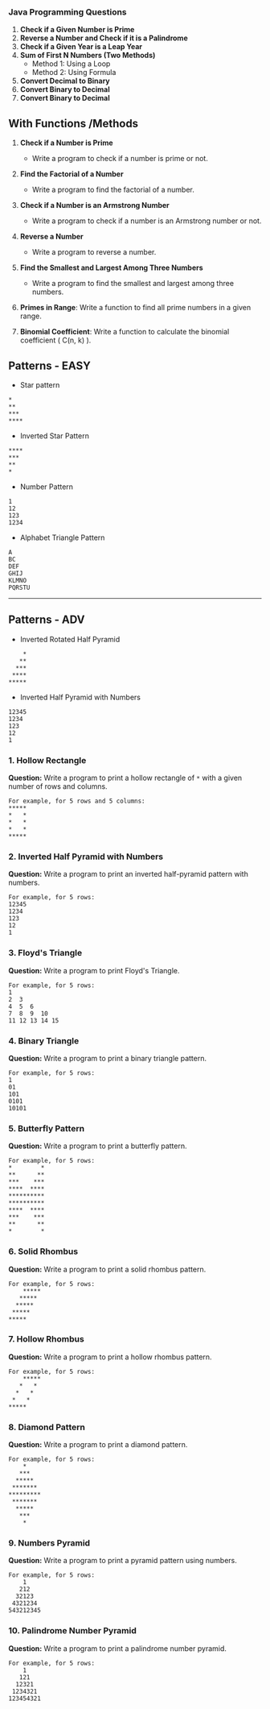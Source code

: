
### Java Programming Questions

1. **Check if a Given Number is Prime**
2. **Reverse a Number and Check if it is a Palindrome**
3. **Check if a Given Year is a Leap Year**
4. **Sum of First N Numbers (Two Methods)**
    - Method 1: Using a Loop
    - Method 2: Using Formula
5. **Convert Decimal to Binary**
6. **Convert Binary to Decimal**
8. **Convert Binary to Decimal**

## With Functions /Methods 

1. **Check if a Number is Prime**
   - Write a program to check if a number is prime or not.

2. **Find the Factorial of a Number**
   - Write a program to find the factorial of a number.

3. **Check if a Number is an Armstrong Number**
   - Write a program to check if a number is an Armstrong number or not.

4. **Reverse a Number**
   - Write a program to reverse a number.

5. **Find the Smallest and Largest Among Three Numbers**
   - Write a program to find the smallest and largest among three numbers.

7. **Primes in Range**: Write a function to find all prime numbers in a given range.


8. **Binomial Coefficient**: Write a function to calculate the binomial coefficient \( C(n, k) \).








<!-- 5. **Find the GCD and LCM of Three Numbers**
   - Write a program to find the Greatest Common Divisor (GCD) and Least Common Multiple (LCM) of three numbers. -->



## Patterns - EASY

- Star pattern 
```
*
**
***
****
```

- Inverted Star Pattern
```
****
***
**
*
```

- Number Pattern
```
1
12
123
1234
```

- Alphabet Triangle Pattern
```
A
BC
DEF
GHIJ
KLMNO
PQRSTU
```
---

## Patterns - ADV


 - Inverted Rotated Half Pyramid

```plaintext
    *
   **
  ***
 ****
*****
```

 - Inverted Half Pyramid with Numbers

```plaintext
12345
1234
123
12
1
```


### 1. Hollow Rectangle
**Question:** Write a program to print a hollow rectangle of `*` with a given number of rows and columns.
```
For example, for 5 rows and 5 columns:
*****
*   *
*   *
*   *
*****
```

### 2. Inverted Half Pyramid with Numbers
**Question:** Write a program to print an inverted half-pyramid pattern with numbers.
```
For example, for 5 rows:
12345
1234
123
12
1
```

### 3. Floyd's Triangle
**Question:** Write a program to print Floyd's Triangle.
```
For example, for 5 rows:
1  
2  3  
4  5  6  
7  8  9  10  
11 12 13 14 15
```

### 4. Binary Triangle
**Question:** Write a program to print a binary triangle pattern.
```
For example, for 5 rows:
1
01
101
0101
10101
```

### 5. Butterfly Pattern
**Question:** Write a program to print a butterfly pattern.
```
For example, for 5 rows:
*        *
**      **
***    ***
****  ****
**********
**********
****  ****
***    ***
**      **
*        *
```

### 6. Solid Rhombus
**Question:** Write a program to print a solid rhombus pattern.
```
For example, for 5 rows:
    *****
   *****
  *****
 *****
*****
```

### 7. Hollow Rhombus
**Question:** Write a program to print a hollow rhombus pattern.
```
For example, for 5 rows:
    *****
   *   *
  *   *
 *   *
*****
```

### 8. Diamond Pattern
**Question:** Write a program to print a diamond pattern.
```
For example, for 5 rows:
    *
   ***
  *****
 *******
*********
 *******
  *****
   ***
    *
```

### 9. Numbers Pyramid
**Question:** Write a program to print a pyramid pattern using numbers.
```
For example, for 5 rows:
    1
   212
  32123
 4321234
543212345
```

### 10. Palindrome Number Pyramid
**Question:** Write a program to print a palindrome number pyramid.
```
For example, for 5 rows:
    1
   121
  12321
 1234321
123454321
```


